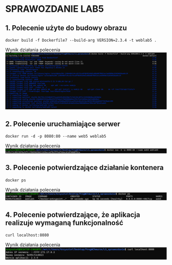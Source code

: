 # SPRAWOZDANIE LAB5
## 1. Polecenie użyte do budowy obrazu
```shell 
docker build -f Dockerfile7 --build-arg VERSION=2.3.4 -t weblab5 .
```
Wynik działania polecenia
![Wynik polecenia build](build.png)

## 2. Polecenie uruchamiające serwer
```shell
docker run -d -p 8080:80 --name web5 weblab5
```
Wynik działania polecenia
![Wynik polecenia run](run.png)

## 3. Polecenie potwierdzające działanie kontenera
```shell
docker ps
```
Wynik działania polecenia
![Wynik polecenia docker ps](docker_ps.png)

## 4. Polecenie potwierdzające, że aplikacja realizuje wymaganą funkcjonalność
```shell
curl localhost:8080
```
Wynik działania polecenia
![Wynik polecenia docker curl](docker_curl.png)
